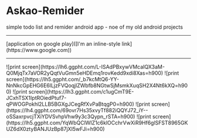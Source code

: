# Askao-Remider
simple todo list and remider android app - noe of my old android projects
<hr>
[application on google play]([I'm an inline-style link](https://www.google.com))
<hr>
![print screen](https://lh6.ggpht.com/L-ISAdPBxywVMcaIQX3aM-Q0MjqTx7aVOR2yQqtVuGmn5eHDEmq1rovKedd9xdi8Xas=h900)
![print screen](https://lh5.ggpht.com/_b7kcMtQ6-YY-NnNkcGpEHG6E6lLjzFVQoqjlZWbfb8NGtwSjMsmkXuqSH2X4Nt6kXQ=h900)
![print screen](https://lh3.ggpht.com/c1ugCmT9E-JCxhTSX1IptROiedPtuf7-qPWOGPokhl2LLB5BGXgJCegRfXvPaBtqgP0=h900)
![print screen](https://lh4.ggpht.com/69ovr7Hs35xvyTf882iQQYJ72_iY--oSSaxrpvcjTXiYDVSvhpVhw9y3c3Qypn_rSTA=h900)
![print screen](https://lh5.ggpht.com/YqWbQClWIZ1c6klOCchrVwXiR9Hf6glSFST8965GKUZ6dX0ztyBANJUzBp87jXI5wFJi=h900)

